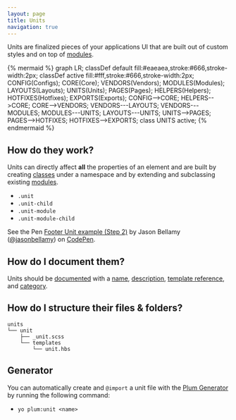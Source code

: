 ```yaml
---
layout: page
title: Units
navigation: true
---
```


Units are finalized pieces of your applications UI that are built out of custom styles and on top of [modules](modules.html).

{% mermaid %}
graph LR;
    classDef default fill:#eaeaea,stroke:#666,stroke-width:2px;
    classDef active fill:#fff,stroke:#666,stroke-width:2px;
    CONFIG(Configs);
    CORE(Core);
    VENDORS(Vendors);
    MODULES(Modules);
    LAYOUTS(Layouts);
    UNITS(Units);
    PAGES(Pages);
    HELPERS(Helpers);
    HOTFIXES(Hotfixes);
    EXPORTS(Exports);
    CONFIG-->CORE;
    HELPERS-->CORE;
    CORE-->VENDORS;
    VENDORS---LAYOUTS;
    VENDORS---MODULES;
    MODULES---UNITS;
    LAYOUTS---UNITS;
    UNITS-->PAGES;
    PAGES-->HOTFIXES;
    HOTFIXES-->EXPORTS;
    class UNITS active;
{% endmermaid %}

## How do they work?

Units can directly affect **all** the properties of an element and are built by creating [classes](https://developer.mozilla.org/en-US/docs/Web/CSS/Class_selectors) under a namespace and by extending and subclassing existing [modules](modules.html).

- `.unit`
- `.unit-child`
- `.unit-module`
- `.unit-module-child`

<p data-height="500" data-theme-id="12653" data-slug-hash="zxQQda" data-default-tab="html" data-user="jasonbellamy" class='codepen'>See the Pen <a href='http://codepen.io/jasonbellamy/pen/zxQQda/'>Footer Unit example (Step 2)</a> by Jason Bellamy (<a href='http://codepen.io/jasonbellamy'>@jasonbellamy</a>) on <a href='http://codepen.io'>CodePen</a>.</p>
<script async src="//assets.codepen.io/assets/embed/ei.js"></script>

## How do I document them?

Units should be [documented](documentation.html) with a [name](https://github.com/kss-node/kss/blob/spec/SPEC.md#the-heading-and-description), [description](https://github.com/kss-node/kss/blob/spec/SPEC.md#the-heading-and-description), [template reference](https://github.com/kss-node/kss/blob/spec/SPEC.md#the-markup), and [category](https://github.com/kss-node/kss/blob/spec/SPEC.md#the-styleguide-reference).

## How do I structure their files & folders?

```text
units
└── unit
    ├── _unit.scss
    └── templates
        └── unit.hbs
```

## Generator

You can automatically create and `@import` a unit file  with the [Plum Generator](https://github.com/plum-css/generator-plum) by running the following command:

- `yo plum:unit <name>`
